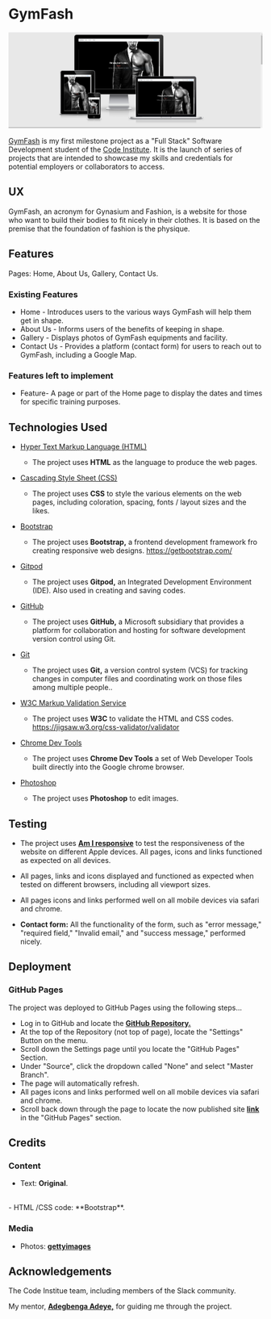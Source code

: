 
<h1>GymFash</h1>

<img src="assets/images/Capture.PNG" style="margin: 0;">


<a href="https://denaman.github.io/GymFash/">GymFash</a> is my first milestone project as a "Full Stack" Software Development student of the <a href="https://codeinstitute.net/">Code Institute</a>. It is the launch of series of 
projects that are intended to showcase my skills and credentials for potential employers or collaborators to access.

<h2>UX</h2>

GymFash, an acronym for Gynasium and Fashion, is a website for those who want to build their bodies to fit nicely in their clothes. It is based 
on the premise that the foundation of fashion is the physique.

## Features

Pages: Home, About Us, Gallery, Contact Us.
 
### Existing Features
- Home - Introduces users to the various ways GymFash will help them get in shape.
- About Us - Informs users of the benefits of keeping in shape.
- Gallery - Displays photos of GymFash equipments and facility.
- Contact Us - Provides a platform (contact form) for users to reach out to GymFash, including a Google Map.

### Features left to implement
- Feature- A page or part of the Home page to display the dates and times for specific training purposes.

## Technologies Used
- [Hyper Text Markup Language (HTML)](https://developer.mozilla.org/en-US/docs/Web/HTML)
    - The project uses **HTML** as the language to produce the web pages.

- [Cascading Style Sheet (CSS)](https://www.w3.org/Style/CSS/Overview.en.html)
    - The project uses **CSS** to style the various elements on the web pages, including coloration, spacing, fonts / layout sizes and the likes.

- [Bootstrap](https://https://getbootstrap.com/)
    - The project uses **Bootstrap,** a frontend development framework fro creating responsive web designs.
    https://getbootstrap.com/

- [Gitpod](https://www.gitpod.io/)
    - The project uses **Gitpod,** an Integrated Development Environment (IDE). Also used in creating and saving codes.

- [GitHub]( https://github)
    - The project uses **GitHub,** a Microsoft subsidiary that provides a platform for collaboration and hosting for software development version control using Git.

- [Git](https://git-scm.com/)
    - The project uses **Git,** a version control system (VCS) for tracking changes in computer files and coordinating work on those files among multiple people..

- [W3C Markup Validation Service](https://validator.w3.org/)
    - The project uses **W3C** to validate the HTML and CSS codes. https://jigsaw.w3.org/css-validator/validator

- [Chrome Dev Tools](https://developers.google.com/web/tools/chrome-devtools)
    - The project uses **Chrome Dev Tools** a set of Web Developer Tools built directly into the Google chrome browser.

- [Photoshop](https://photoshop.com)
    - The project uses **Photoshop** to edit images.

    
## Testing

- The project uses <a href="http://ami.responsivedesign.is/">**Am I responsive**</a> to test the responsiveness of the website on different Apple devices.
  All pages, icons and links functioned as expected on all devices.

- All pages, links and icons displayed and functioned as expected when tested on different browsers, including all viewport sizes.

- All pages icons and links performed well on all mobile devices via safari and chrome.
  
- **Contact form:** All the functionality of the form, such as "error message," "required field," "Invalid email," and "success message," performed nicely.


## Deployment

### GitHub Pages
The project was deployed to GitHub Pages using the following steps...

- Log in to GitHub and locate the <a href="https://github.com/">**GitHub Repository.**</a>
- At the top of the Repository (not top of page), locate the "Settings" Button on the menu.
- Scroll down the Settings page until you locate the "GitHub Pages" Section.
- Under "Source", click the dropdown called "None" and select "Master Branch".
- The page will automatically refresh.
- All pages icons and links performed well on all mobile devices via safari and chrome.
- Scroll back down through the page to locate the now published site <a href="https://denaman.github.io/GymFash/">**link**</a>  in the "GitHub Pages" section.


## Credits

### Content
- Text: **Original**.
<br>
- HTML /CSS code: **Bootstrap**.


### Media
- Photos: <a href="https://www.gettyimages.co.uk/"> **gettyimages**</a> 


## Acknowledgements

The Code Institue team, including members of the Slack community.

My mentor, <a href="https://github.com/deye9">**Adegbenga Adeye,**</a> for guiding me through the project.








